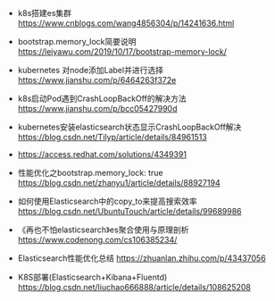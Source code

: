 * k8s搭建es集群 https://www.cnblogs.com/wang4856304/p/14241636.html

* bootstrap.memory_lock简要说明 https://leiyawu.com/2019/10/17/bootstrap-memory-lock/


* kubernetes 对node添加Label并进行选择 https://www.jianshu.com/p/6464263f372e

* k8s启动Pod遇到CrashLoopBackOff的解决方法  https://www.jianshu.com/p/bcc05427990d

* kubernetes安装elasticsearch状态显示CrashLoopBackOff解决  https://blog.csdn.net/Tilyp/article/details/84961513

* https://access.redhat.com/solutions/4349391

* 性能优化之bootstrap.memory_lock: true https://blog.csdn.net/zhanyu1/article/details/88927194

* 如何使用Elasticsearch中的copy_to来提高搜索效率 https://blog.csdn.net/UbuntuTouch/article/details/99689986

* 《再也不怕elasticsearch》es聚合使用与原理剖析 https://www.codenong.com/cs106385234/

* Elasticsearch性能优化总结 https://zhuanlan.zhihu.com/p/43437056

* K8S部署(Elasticsearch+Kibana+Fluentd) https://blog.csdn.net/liuchao666888/article/details/108625208